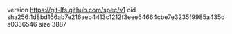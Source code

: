 version https://git-lfs.github.com/spec/v1
oid sha256:1d8bd166ab7e216aeb4413c1212f3eee64664cbe7e3235f9985a435da0336546
size 3887
